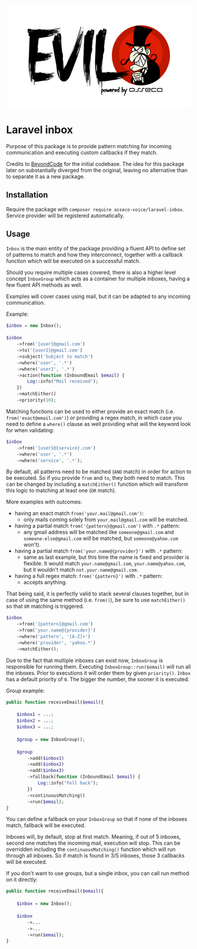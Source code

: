 <p align="center"><a href="https://see.asseco.com" target="_blank"><img src="https://github.com/asseco-voice/art/blob/main/evil_logo.png" width="500"></a></p>

# Laravel inbox

Purpose of this package is to provide pattern matching for incoming 
communication and executing custom callbacks if they match.

Credits to [BeyondCode](https://github.com/beyondcode/laravel-mailbox) for the
initial codebase. The idea for this package later on substantially diverged 
from the original, leaving no alternative than to separate it as a new package.

## Installation

Require the package with ``composer require asseco-voice/laravel-inbox``.
Service provider will be registered automatically.

## Usage

``Inbox`` is the main entity of the package providing a fluent API to 
define set of patterns to match and how they interconnect, together 
with a callback function which will be executed on a successful match.

Should you require multiple cases covered, there is also a higher level
concept ``InboxGroup`` which acts as a container for multiple inboxes, 
having a few fluent API methods as well.

Examples will cover cases using mail, but it can be adapted to any incoming
communication.

Example:
```php
$inbox = new Inbox();

$inbox
    ->from('{user}@gmail.com')
    ->to('{user2}@gmail.com')
    ->subject('Subject to match')
    ->where('user', '.*')
    ->where('user2', '.*')
    ->action(function (InboundEmail $email) {
        Log::info("Mail received");
    })
    ->matchEither()
    ->priority(10);

```

Matching functions can be used to either provide an exact match (i.e. `from('exact@email.com')`)
or providing a regex match, in which case you need to define a ``where()`` clause as well
providing what will the keyword look for when validating:

```php
$inbox
    ->from('{user}@{service}.com')
    ->where('user', '.*')
    ->where('service', '.*');
```

By default, all patterns need to be matched (`AND` match) in order for action to be executed. 
So if you provide `from` and `to`, they both need to match. This can be changed 
by including a `matchEither()` function which will transform this logic to 
matching at least one (`OR` match). 

More examples with outcomes:
- having an exact match `from('your.mail@gmail.com')`:
  - only mails coming solely from `your.mail@gmail.com` will be matched.
- having a partial match `from('{pattern}@gmail.com')` with `.*` pattern:
  - any gmail address will be matched like `someone@gmail.com` and `someone-else@gmail.com` will be 
  matched, but `someone@yahoo.com` won't).
- having a partial match `from('your.name@{provider}')` with `.*` pattern:
  - same as last example, but this time the name is fixed and provider is flexible.
   It would match `your.name@gmail.com`, `your.name@yahoo.com`, but it wouldn't match
   ``not.your.name@gmail.com``.
- having a full regex match: `from('{pattern}')` with `.*` pattern:
  - accepts anything.

That being said, it is perfectly valid to stack several clauses together, but
in case of using the same method (i.e. ``from()``), be sure to use `matchEither()`
so that ``OR`` matching is triggered. 

```php
$inbox
    ->from('{pattern}@gmail.com')
    ->from('your.name@{provider}')
    ->where('pattern', '[A-Z]+')
    ->where('provider', 'yahoo.*')
    ->matchEither();
```

Due to the fact that multiple inboxes can exist now, `InboxGroup` is responsible for 
running them. Executing `InboxGroup::run($email)` will run all the inboxes. Prior to 
executions it will order them by given `priority()`. `Inbox` has a default priority 
of `0`. The bigger the number, the sooner it is executed. 

Group example:
```php
public function receiveEmail($email){

    $inbox1 = ...;
    $inbox2 = ...;
    $inbox3 = ...;

    $group = new InboxGroup(); 
    
    $group
        ->add($inbox1)
        ->add($inbox2)
        ->add($inbox3) 
        ->fallback(function (InboundEmail $email) {
            Log::info("Fell back");
        })
        ->continuousMatching()
        ->run($email);
}
```

You can define a fallback on your `InboxGroup` so that if none of the inboxes match, 
fallback will be executed. 

Inboxes will, by default, stop at first match. Meaning, if out 
of 5 inboxes, second one matches the incoming mail, execution will stop. This can 
be overridden including the `continuousMatching()` function which will run 
through all inboxes. So if match is found in 3/5 inboxes, those 3 callbacks will be executed. 

If you don't want to use groups, but a single inbox, you can call run method on it directly:

```php
public function receiveEmail($email){

    $inbox = new Inbox();
    
    $inbox
        ->...
        ->...
        ->run($email);
}
```
